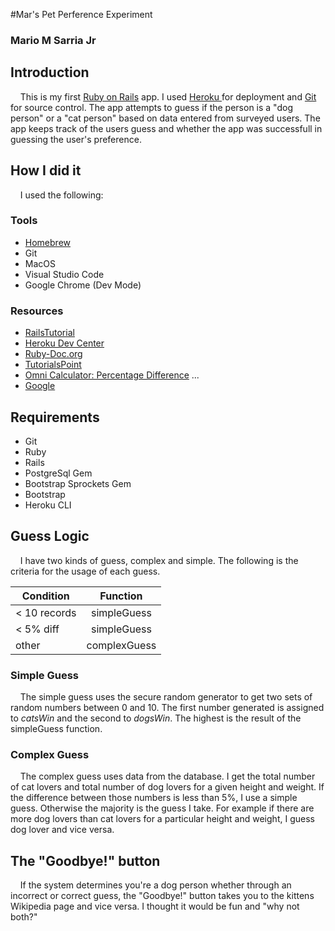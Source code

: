 #Mar's Pet Perference Experiment
### Mario M Sarria Jr 

## Introduction

&nbsp;&nbsp;&nbsp;&nbsp;This is my first [Ruby on Rails](https://rubyonrails.org/) app. I used [Heroku ](https://www.heroku.com/) for deployment and [Git](https://github.com/) for source control. The app attempts to guess if the person is a "dog person" or a "cat person" based on data entered from surveyed users. The app keeps track of the users guess and whether the app was successfull in guessing the user's preference.

## How I did it

&nbsp;&nbsp;&nbsp;&nbsp;I used the following:

### Tools
- [Homebrew](https://Brew.sh/) 
- Git
- MacOS
- Visual Studio Code
- Google Chrome (Dev Mode)

### Resources
- [RailsTutorial](https://RailsTutorial.org/) 
- [Heroku Dev Center](https://devcenter.heroku.com/) 
- [Ruby-Doc.org](https://Ruby-Doc.org/) 
- [TutorialsPoint](https://www.tutorialspoint.com/ruby/)
- [Omni Calculator: Percentage Difference](https://www.omnicalculator.com/math/percentage-difference)
... 
- [Google](https://www.google.com/) 


## Requirements
- Git
- Ruby
- Rails
- PostgreSql Gem
- Bootstrap Sprockets Gem
- Bootstrap
- Heroku CLI

## Guess Logic

&nbsp;&nbsp;&nbsp;&nbsp;I have two kinds of guess, complex and simple. The following is the criteria for the usage of each guess.

| Condition     | Function      | 
| ------------- |:-------------:| 
| < 10 records  | simpleGuess   | 
| < 5% diff     | simpleGuess   | 
| other         | complexGuess  |  

### Simple Guess
&nbsp;&nbsp;&nbsp;&nbsp;The simple guess uses the secure random generator to get two sets of random numbers between 0 and 10. The first number generated is assigned to *catsWin* and the second to *dogsWin*. The highest is the result of the simpleGuess function. 

### Complex Guess
&nbsp;&nbsp;&nbsp;&nbsp;The complex guess uses data from the database. I get the total number of cat lovers and total number of dog lovers for a given height and weight. If the difference between those numbers is less than 5%, I use a simple guess. Otherwise the majority is the guess I take. For example if there are more dog lovers than cat lovers for a particular height and weight, I guess dog lover and vice versa. 


## The "Goodbye!" button

&nbsp;&nbsp;&nbsp;&nbsp;If the system determines you're a dog person whether through an incorrect or correct guess, the "Goodbye!" button takes you to the kittens Wikipedia page and vice versa. I thought it would be fun and "why not both?"

